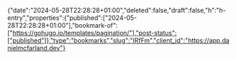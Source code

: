 {"date":"2024-05-28T22:28:28+01:00","deleted":false,"draft":false,"h":"h-entry","properties":{"published":["2024-05-28T22:28:28+01:00"],"bookmark-of":["https://gohugo.io/templates/pagination/"],"post-status":["published"]},"type":"bookmarks","slug":"IRfFm","client_id":"https://app.danielmcfarland.dev"}